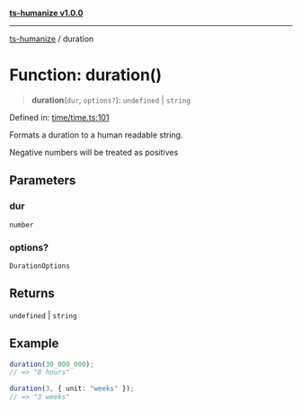 [**ts-humanize v1.0.0**](../README.md)

***

[ts-humanize](../README.md) / duration

# Function: duration()

> **duration**(`dur`, `options?`): `undefined` \| `string`

Defined in: [time/time.ts:101](https://github.com/Shiv-SB/ts-humanize/blob/540ea280fbbffb4f02169023da1f5402482baf2b/src/time/time.ts#L101)

Formats a duration to a human readable string.

Negative numbers will be treated as positives

## Parameters

### dur

`number`

### options?

`DurationOptions`

## Returns

`undefined` \| `string`

## Example

```ts
duration(30_000_000);
// => "8 hours"

duration(3, { unit: "weeks" });
// => "3 weeks"
```
